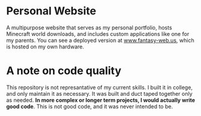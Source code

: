 # Personal Website
A multipurpose website that serves as my personal portfolio, hosts Minecraft world downloads, and includes custom applications like one for my parents. You can see a deployed version at www.fantasy-web.us, which is hosted on my own hardware. 

# A note on code quality
This repository is not represantative of my current skills. I built it in college, and only maintain it as necessary. It was built and duct taped together only as needed. **In more complex or longer term projects, I would actually write good code**. This is not good code, and it was never intended to be.


